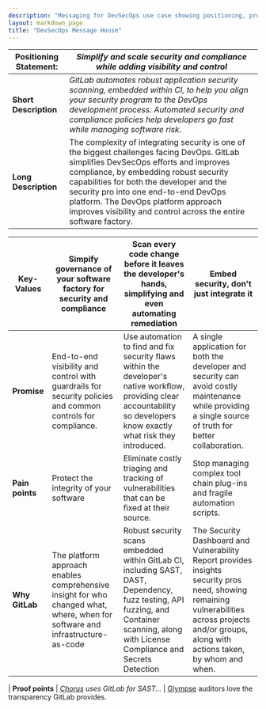 ```yaml
---
description: "Messaging for DevSecOps use case showing positioning, promise, key values."
layout: markdown_page
title: "DevSecOps Message House"
---
```




| Positioning Statement: | *Simplify and scale security and compliance while adding visibility and control* |
|------------------------|-------------------------------------------------------------------------|
| **Short Description** | *GitLab automates robust application security scanning, embedded within CI, to help you align your security program to the DevOps development process. Automated security and compliance policies help developers go fast while managing software risk.* |
| **Long Description** | The complexity of integrating security is one of the biggest challenges facing DevOps. GitLab simplifies DevSecOps efforts and improves compliance, by embedding robust security capabilities for both the developer and the security pro into one end-to-end DevOps platform. The DevOps platform approach improves visibility and control across the entire software factory. |


| **Key-Values** | Simpify governance of your software factory for security and compliance | Scan every code change before it leaves the developer's hands, simplifying and even automating remediation | Embed security, don't just integrate it |
|--------------|------------------------------------------------------------------|----------|----------|
| **Promise** |  End-to-end visibility and control with guardrails for security policies and common controls for compliance. | Use automation to find and fix security flaws within the developer's native workflow, providing clear accountability so developers know exactly what risk they introduced. | A single application for both the developer and security can avoid costly maintenance while providing a single source of truth for better collaboration. |
| **Pain points** | Protect the integrity of your software | Eliminate costly triaging and tracking of vulnerabilities that can be fixed at their source. | Stop managing complex tool chain plug-ins and fragile automation scripts. |
| **Why GitLab** | The platform approach enables comprehensive insight for who changed what, where, when for software and infrastructure-as-code  |Robust security scans embedded within GitLab CI, including SAST, DAST, Dependency, fuzz testing, API fuzzing, and Container scanning, along with License Compliance and Secrets Detection | The Security Dashboard and Vulnerability Report provides insights security pros need, showing remaining vulnerabilities across projects and/or groups, along with actions taken, by whom and when.  |


| **Proof points** | *[Chorus](https://about.gitlab.com/customers/chorus/) uses GitLab for SAST...*  | [Glympse](https://about.gitlab.com/customers/glympse/) auditors love the transparency GitLab provides.
